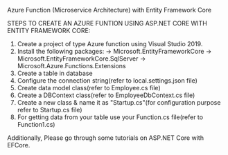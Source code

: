 Azure Function (Microservice Architecture) with Entity Framework Core

STEPS TO CREATE AN AZURE FUNTION USING ASP.NET CORE WITH ENTITY FRAMEWORK CORE:

1. Create a project of type Azure function using Visual Studio 2019.
2. Install the following packages:
  -> Microsoft.EntityFrameworkCore
  -> Microsoft.EntityFrameworkCore.SqlServer
  -> Microsoft.Azure.Functions.Extensions
3. Create a table in database
4. Configure the connection string(refer to local.settings.json file)
5. Create data model class(refer to Employee.cs file)
6. Create a DBContext class(refer to EmployeeDbContext.cs file)
7. Create a new class & name it as "Startup.cs"(for configuration purpose refer to Startup.cs file)
8. For getting data from your table use your Function.cs file(refer to Function1.cs)

Additionally, Please go through some tutorials on ASP.NET Core with EFCore.
